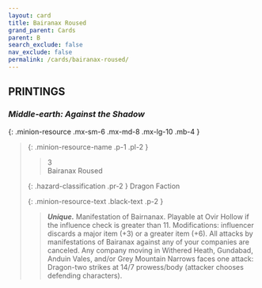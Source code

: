 ```yaml
---
layout: card
title: Bairanax Roused
grand_parent: Cards
parent: B
search_exclude: false
nav_exclude: false
permalink: /cards/bairanax-roused/
---
```


## PRINTINGS


### _Middle-earth: Against the Shadow_

{: .minion-resource .mx-sm-6 .mx-md-8 .mx-lg-10 .mb-4 }
> {: .minion-resource-name .p-1 .pl-2 }
> > <div class="hazard-mp">3</div>
> > <div class="card-name">Bairanax Roused</div>
>
> {: .hazard-classification .pr-2 }
> Dragon Faction
>
> {: .minion-resource-text .black-text .p-2 }
> > _**Unique.**_ Manifestation of Bairnanax. Playable at Ovir Hollow if the influence check is greater than 11. Modifications: influencer discards a major item (+3) or a greater item (+6). All attacks by manifestations of Bairanax against any of your companies are canceled. Any company moving in Withered Heath, Gundabad, Anduin Vales, and/or Grey Mountain Narrows faces one attack: Dragon-two strikes at 14/7 prowess/body (attacker chooses defending characters). 
> 
